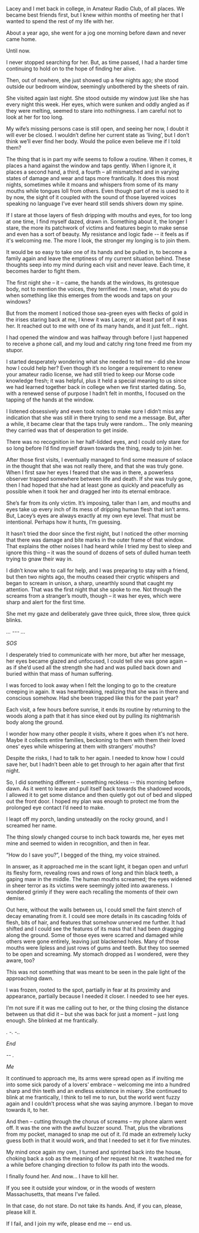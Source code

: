 Lacey and I met back in college, in Amateur Radio Club, of all places. We became best friends first, but I knew within months of meeting her that I wanted to spend the rest of my life with her.

About a year ago, she went for a jog one morning before dawn and never came home. 

Until now.

I never stopped searching for her. But, as time passed, I had a harder time continuing to hold on to the hope of finding her alive.

Then, out of nowhere, she just showed up a few nights ago; she stood outside our bedroom window, seemingly unbothered by the sheets of rain.

She visited again last night. She stood outside my window just like she has every night this week. Her eyes, which were sunken and oddly angled as if they were melting, seemed to stare into nothingness. I am careful not to look at her for too long.

My wife’s missing persons case is still open, and seeing her now, I doubt it will ever be closed. I wouldn’t define her current state as ‘living’, but I don’t think we’ll ever find her body. Would the police even believe me if I told them?

The thing that is in part my wife seems to follow a routine. When it comes, it places a hand against the window and taps gently. When I ignore it, it places a second hand, a third, a fourth – all mismatched and in varying states of damage and wear and taps more frantically. It does this most nights, sometimes while it moans and whispers from some of its many mouths while tongues loll from others. Even though part of me is used to it by now, the sight of it coupled with the sound of those layered voices speaking no language I’ve ever heard still sends shivers down my spine. 

If I stare at those layers of flesh dripping with mouths and eyes, for too long at one time, I find myself dazed, drawn in. Something about it, the longer I stare, the more its patchwork of victims and features begin to make sense and even has a sort of beauty. My resistance and logic fade -- it feels as if it's welcoming me. The more I look, the stronger my longing is to join them.

It would be so easy to take one of its hands and be pulled in, to become a family again and leave the emptiness of my current situation behind. These thoughts seep into my mind during each visit and never leave. Each time, it becomes harder to fight them.

The first night she – it – came, the hands at the windows, its grotesque body, not to mention the voices, they terrified me. I mean, what do you do when something like this emerges from the woods and taps on your windows?

But from the moment I noticed those sea-green eyes with flecks of gold in the irises staring back at me, I knew it was Lacey, or at least part of it was her. It reached out to me with one of its many hands, and it just felt… right.

I had opened the window and was halfway through before I just happened to receive a phone call, and my loud and catchy ring tone freed me from my stupor.

I started desperately wondering what she needed to tell me – did she know how I could help her? Even though it’s no longer a requirement to renew your amateur radio license, we had still tried to keep our Morse code knowledge fresh; it was helpful, plus it held a special meaning to us since we had learned together back in college when we first started dating. So, with a renewed sense of purpose I hadn’t felt in months, I focused on the tapping of the hands at the window.

I listened obsessively and even took notes to make sure I didn’t miss any indication that she was still in there trying to send me a message. But, after a while, it became clear that the taps truly were random... The only meaning they carried was that of desperation to get inside. 

There was no recognition in her half-lidded eyes, and I could only stare for so long before I’d find myself drawn towards the thing, ready to join her. 

After those first visits, I eventually managed to find some measure of solace in the thought that she was not really there, and that she was truly gone. When I first saw her eyes I feared that she was in there, a powerless observer trapped somewhere between life and death. If she was truly gone, then I had hoped that she had at least gone as quickly and peacefully as possible when it took her and dragged her into its eternal embrace. 

She’s far from its only victim. It’s imposing, taller than I am, and mouths and eyes take up every inch of its mess of dripping human flesh that isn’t arms. But, Lacey’s eyes are always exactly at my own eye level. That must be intentional. Perhaps how it hunts, I’m guessing.

It hasn’t tried the door since the first night, but I noticed the other morning that there was damage and bite marks in the outer frame of that window. That explains the other noises I had heard while I tried my best to sleep and ignore this thing – it was the sound of dozens of sets of dulled human teeth trying to gnaw their way in.

I didn’t know who to call for help, and I was preparing to stay with a friend, but then two nights ago, the mouths ceased their cryptic whispers and began to scream in unison, a sharp, unearthly sound that caught my attention. That was the first night that she spoke to me. Not through the screams from a stranger’s mouth, though – it was her eyes, which were sharp and alert for the first time. 

She met my gaze and deliberately gave three quick, three slow, three quick blinks.

*... --- ...*

*SOS*

I desperately tried to communicate with her more, but after her message, her eyes became glazed and unfocused, I could tell she was gone again – as if she’d used all the strength she had and was pulled back down and buried within that mass of human suffering.

I was forced to look away when I felt the longing to go to the creature creeping in again. It was heartbreaking, realizing that she was in there and conscious somehow. Had she been trapped like this for the past year?

Each visit, a few hours before sunrise, it ends its routine by returning to the woods along a path that it has since eked out by pulling its nightmarish body along the ground.

I wonder how many other people it visits, where it goes when it's not here. Maybe it collects entire families, beckoning to them with them their loved ones’ eyes while whispering at them with strangers’ mouths?

Despite the risks, I had to talk to her again. I needed to know how I could save her, but I hadn’t been able to get through to her again after that first night.

So, I did something different – something reckless -- this morning before dawn. As it went to leave and pull itself back towards the shadowed woods, I allowed it to get some distance and then quietly got out of bed and slipped out the front door. I hoped my plan was enough to protect me from the prolonged eye contact I’d need to make.

I leapt off my porch, landing unsteadily on the rocky ground, and I screamed her name.

The thing slowly changed course to inch back towards me, her eyes met mine and seemed to widen in recognition, and then in fear.

“How do I save you?”, I begged of the thing, my voice strained.

In answer, as it approached me in the scant light, it began open and unfurl its fleshy form, revealing rows and rows of long and thin black teeth, a gaping maw in the middle. The human mouths screamed; the eyes widened in sheer terror as its victims were seemingly jolted into awareness. I wondered grimly if they were each recalling the moments of their own demise.

Out here, without the walls between us, I could smell the faint stench of decay emanating from it. I could see more details in its cascading folds of flesh, bits of hair, and features that somehow unnerved me further. It had shifted and I could see the features of its mass that it had been dragging along the ground. Some of those eyes were scarred and damaged while others were gone entirely, leaving just blackened holes. Many of those mouths were lipless and just rows of gums and teeth. But they too seemed to be open and screaming. My stomach dropped as I wondered, were they aware, too?

This was not something that was meant to be seen in the pale light of the approaching dawn.

I was frozen, rooted to the spot, partially in fear at its proximity and appearance, partially because I needed it closer. I needed to see her eyes.

I’m not sure if it was me calling out to her, or the thing closing the distance between us that did it – but she was back for just a moment – just long enough. She blinked at me frantically. 

*. -. -..* 

*End*

*-- .*

*Me*

It continued to approach me, its arms were spread open as if inviting me into some sick parody of a lovers’ embrace  –  welcoming me into a hundred sharp and thin teeth and an endless existence in misery. She continued to blink at me frantically, I think to tell me to run, but the world went fuzzy again and I couldn’t process what she was saying anymore. I began to move towards it, to her.

And then – cutting through the chorus of screams – my phone alarm went off. It was the one with the awful buzzer sound. That, plus the vibrations from my pocket, managed to snap me out of it. I’d made an extremely lucky guess both in that it would work, and that I needed to set it for five minutes.

My mind once again my own, I turned and sprinted back into the house, choking back a sob as the meaning of her request hit me. It watched me for a while before changing direction to follow its path into the woods.

I finally found her. And now... I have to kill her.

If you see it outside your window, or in the woods of western Massachusetts, that means I’ve failed.

In that case, do not stare. Do not take its hands. And, if you can, please, please kill it. 

If I fail, and I join my wife, please end me -- end us.